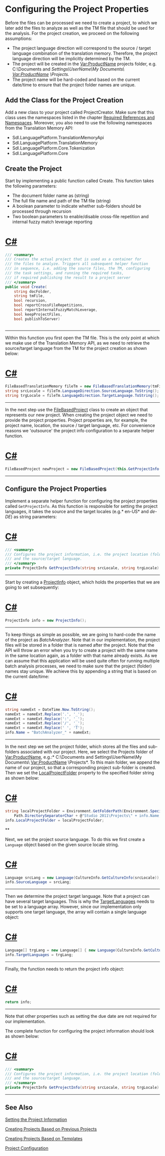 Configuring the Project Properties
==

Before the files can be processed we need to create a project, to which we later add the files to analyze as well as the TM file that should be used for the analysis. For the project creation, we proceed on the following assumptions:

* The project language direction will correspond to the source / target language combination of the translation memory. Therefore, the project language direction will be implicitly determined by the TM.
* The project will be created in the <Var:ProductName> projects folder, e.g. C:\Documents and *Settings\UserName\My Documents\ <Var:ProductName> \Projects.*
* The project name will be hard-coded and based on the current date/time to ensure that the project folder names are unique.

Add the Class for the Project Creation
--

Add a new class to your project called ProjectCreator. Make sure that this class uses the namespaces listed in the chapter [Required References and Namespaces](required_references_and_namespaces.md). Moreover, you also need to use the following namespaces from the Translation Memory API:

* Sdl.LanguagePlatform.TranslationMemoryApi
* Sdl.LanguagePlatform.TranslationMemory
* Sdl.LanguagePlatform.Core.Tokenization
* Sdl.LanguagePlatform.Core

Create the Project
--

Start by implementing a public function called Create. This function takes the following parameters:

* The document folder name as (string)
* The full file name and path of the TM file (string)
* A boolean parameter to indicate whether sub-folders should be processed through recursion
* Two boolean parameters to enable/disable cross-file repetition and internal fuzzy match leverage reporting

# [C#](#tab/tabid-1)
```cs
/// <summary>
/// Creates the actual project that is used as a container for
/// the files to analyze. Triggers all subsequent helper function
/// in sequence, i.e. adding the source files, the TM, configuring
/// the task settings, and running the required tasks, 
/// if required publishing the result to a project server
/// </summary> 
public void Create(
    string docFolder,
    string tmFile,
    bool recursion,
    bool reportCrossFileRepetitions,
    bool reportInternalFuzzyMatchLeverage,
    bool keepProjectFiles, 
    bool publishToServer)
    
```
***

Within this function you first open the TM file. This is the only point at which we make use of the Translation Memory API, as we need to retrieve the source/target language from the TM for the project creation as shown below:

# [C#](#tab/tabid-2)
```cs
FileBasedTranslationMemory fileTm = new FileBasedTranslationMemory(tmFile);
string srcLocale = fileTm.LanguageDirection.SourceLanguage.ToString();
string trgLocale = fileTm.LanguageDirection.TargetLanguage.ToString();
```
***

In the next step use the [FileBasedProject](../../api/projectautomation/Sdl.ProjectAutomation.FileBased.FileBasedProject.yml) class to create an object that represents our new project. When creating the project object we need to provide the project properties. Project properties are, for example, the project name, location, the source / target language, etc. For convenience reasons we 'outsource' the project info configuration to a separate helper function.

# [C#](#tab/tabid-3)
```cs
FileBasedProject newProject = new FileBasedProject(this.GetProjectInfo(srcLocale, trgLocale));
```
***

Configure the Project Properties
--

Implement a separate helper function for configuring the project properties called ```GetProjectInfo```. As this function is responsible for setting the project languages, it takes the source and the target locales (e.g.* en-US* and *de-DE*) as string parameters:

# [C#](#tab/tabid-4)
```cs
/// <summary>
/// Configures the project information, i.e. the project location (folder), the project name,
/// and the source/target language.
/// </summary> 
private ProjectInfo GetProjectInfo(string srcLocale, string trgLocale)
```
***

Start by creating a [ProjectInfo](../../api/projectautomation/Sdl.ProjectAutomation.Core.ProjectInfo.yml) object, which holds the properties that we are going to set subsequently:

# [C#](#tab/tabid-5)
```cs
ProjectInfo info = new ProjectInfo();
```
***

To keep things as simple as possible, we are going to hard-code the name of the project as *BatchAnalyzer*. Note that in our implementation, the project files will be stored in a folder that is named after the project. Note that the API will throw an error when you try to create a project with the same name in the same location again, as a folder with that name already exists. As we can assume that this application will be used quite often for running multiple batch analysis processes, we need to make sure that the project (folder) names stay unique. We achieve this by appending a string that is based on the current date/time:

# [C#](#tab/tabid-6)
```cs
string nameExt = DateTime.Now.ToString();
nameExt = nameExt.Replace('.', '_');
nameExt = nameExt.Replace(':', '_');
nameExt = nameExt.Replace('/', '_');
nameExt = nameExt.Replace(' ', 'T');
info.Name = "BatchAnalyzer_" + nameExt;
```
***

In the next step we set the project folder, which stores all the files and sub-folders associated with our project. Here, we select the Projects folder of <Var:ProductName>, e.g.:* C:\Documents and Settings\UserName\My Documents\ <Var:ProductName> \Projects*. To this main folder, we append the name of our project, so that a corresponding project sub-folder is created. Then we set the [LocalProjectFolder](../../api/projectautomation/Sdl.ProjectAutomation.Core.ProjectInfo.yml#Sdl_ProjectAutomation_Core_ProjectInfo_LocalProjectFolder) property to the specified folder string as shown below:

# [C#](#tab/tabid-7)
```cs
string localProjectFolder = Environment.GetFolderPath(Environment.SpecialFolder.MyDocuments).ToString() +
    Path.DirectorySeparatorChar + @"Studio 2011\Projects\" + info.Name;
info.LocalProjectFolder = localProjectFolder;
```
**

Next, we set the project source language. To do this we first create a ```Language``` object based on the given source locale string.

# [C#](#tab/tabid-8)
```cs
Language srcLang = new Language(CultureInfo.GetCultureInfo(srcLocale));
info.SourceLanguage = srcLang;
```
***

Then we determine the project target language. Note that a project can have several target languages. This is why the [TargetLanguages](../../api/projectautomation/Sdl.ProjectAutomation.Core.ProjectInfo.yml#Sdl_ProjectAutomation_Core_ProjectInfo_TargetLanguages) needs to be set to a language array. However, since our implementation only supports one target language, the array will contain a single language object:

# [C#](#tab/tabid-9)
```cs
Language[] trgLang = new Language[] { new Language(CultureInfo.GetCultureInfo(trgLocale)) };
info.TargetLanguages = trgLang;
```
***

Finally, the function needs to return the project info object:

# [C#](#tab/tabid-10)
```cs
return info;
```
***

Note that other properties such as setting the due date are not required for our implementation.

The complete function for configuring the project information should look as shown below:

# [C#](#tab/tabid-11)
```cs
/// <summary>
/// Configures the project information, i.e. the project location (folder), the project name,
/// and the source/target language.
/// </summary> 
private ProjectInfo GetProjectInfo(string srcLocale, string trgLocale)
```
***

See Also
--

[Setting the Project Information](setting_the_project_information.md)

[Creating Projects Based on Previous Projects](creating_proj_based_on_templates.md)

[Creating Projects Based on Templates](creating_proj_based_on_templates.md)

[Project Configuration](project_configuration.md)